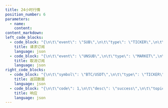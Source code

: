 ```yaml
---
title: 24小时行情
position_number: 6
parameters:
  - name:
    content:
content_markdown:
left_code_blocks:
  - code_block: "{\n\t\"event\": \"SUB\",\n\t\"type\": \"TICKER\",\n\t\"symbol\": \"BTC/USDT\"\n}"
    title: 请求订阅
    language: json
  - code_block: "{\n\t\"event\": \"UNSUB\",\n\t\"type\": \"MARKET\",\n\t\"symbol\": \"BTC/USDT\"\n}"
    title: 取消订阅
    language: json
right_code_blocks:
  - code_block: "{\n\t\"symbol\": \"BTC/USDT\",\n\t\"type\": \"TICKER\",\n\t\"data\": {\n\t\t\"amount\": \"12041429.0669052\",//成交量\n\t\t\"change\": \"3.62\",//涨跌幅\n\t\t\"high\": \"41258.86\",//高\n\t\t\"last\": \"40680.6\",//最新价\n\t\t\"low\": \"38538.02\",//低\n\t\t\"open\": \"38821.7\",//开盘价\n\t\t\"time\": \"1650347625464\",\n\t\t\"volume\": \"301.7915\"//成交数\n\t},\n\t\"ts\": 1650347625841\n}"
    title: 返回数据
    language: json
  - code_block: "{\n\t\"code\": 1,\n\t\"desc\": \"success\",\n\t\"topic\": {\n\t\t\"event\": \"SUB\",\n\t\t\"type\": \"TICKER\",\n\t\t\"symbol\": \"BTC/USDT\"\n\t}\n}"
    title: 响应
    language: json
---
```


